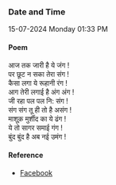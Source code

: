 ### Date and Time

15-07-2024 Monday 01:33 PM

#### Poem

आज तक जारी है ये जंग !  <br />
पर छूट न सका तेरा संग !  <br />
कैसा लगा ये रूहानी रंग !  <br />
आग तेरी लगाई है अंग अंग !  <br />
जी रहा पल पल नि: संग !  <br />
संग संग तू ही तो है असंग !  <br />
माशूक़ मुर्शीद का ये ढंग !  <br />
ये तो सागर समाई गंग !  <br />
बुंद बुंद है अब नई उमंग !

#### Reference

* [Facebook](https://www.facebook.com/share/v/9baAiKvyt4ruL34o/?mibextid=qi2Omg)
